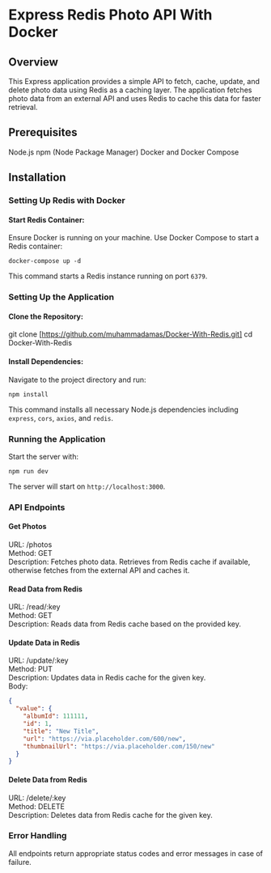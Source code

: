 # Express Redis Photo API With Docker

## Overview
This Express application provides a simple API to fetch, cache, update, and delete photo data using Redis as a caching layer. The application fetches photo data from an external API and uses Redis to cache this data for faster retrieval.

## Prerequisites
Node.js
npm (Node Package Manager)
Docker and Docker Compose

## Installation

### Setting Up Redis with Docker
#### Start Redis Container:
Ensure Docker is running on your machine.
Use Docker Compose to start a Redis container:
```
docker-compose up -d
```
This command starts a Redis instance running on port `6379`.

### Setting Up the Application
#### Clone the Repository:
git clone [https://github.com/muhammadamas/Docker-With-Redis.git]
cd Docker-With-Redis

#### Install Dependencies:
Navigate to the project directory and run:
```
npm install
```
This command installs all necessary Node.js dependencies including `express`, `cors`, `axios`, and `redis`.

### Running the Application
Start the server with:
```
npm run dev
```
The server will start on `http://localhost:3000`.


### API Endpoints
#### Get Photos
URL: /photos  
Method: GET  
Description: Fetches photo data. Retrieves from Redis cache if available, otherwise fetches from the external API and caches it.

#### Read Data from Redis
URL: /read/:key  
Method: GET  
Description: Reads data from Redis cache based on the provided key.

#### Update Data in Redis
URL: /update/:key  
Method: PUT  
Description: Updates data in Redis cache for the given key.  
Body:
```json
{
  "value": {
    "albumId": 111111,
    "id": 1,
    "title": "New Title",
    "url": "https://via.placeholder.com/600/new",
    "thumbnailUrl": "https://via.placeholder.com/150/new"
  }
}
```

#### Delete Data from Redis
URL: /delete/:key  
Method: DELETE  
Description: Deletes data from Redis cache for the given key.  

### Error Handling
All endpoints return appropriate status codes and error messages in case of failure.
